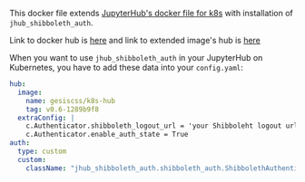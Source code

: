 This docker file extends [JupyterHub's docker file for k8s](https://github.com/jupyterhub/zero-to-jupyterhub-k8s/tree/master/images/hub) with installation of `jhub_shibboleth_auth`.

Link to docker hub is [here](https://hub.docker.com/r/gesiscss/k8s-hub/) and link to extended image's hub is [here](https://hub.docker.com/r/jupyterhub/k8s-hub/tags/)

When you want to use `jhub_shibboleth_auth` in your JupyterHub on Kubernetes, you have to add these data into your `config.yaml`:

```yaml
hub:
  image:
    name: gesiscss/k8s-hub
    tag: v0.6-1289b9f8
  extraConfig: |
    c.Authenticator.shibboleth_logout_url = 'your Shibboleht logout url'
    c.Authenticator.enable_auth_state = True
auth:
  type: custom
  custom:
    className: "jhub_shibboleth_auth.shibboleth_auth.ShibbolethAuthenticator"
```